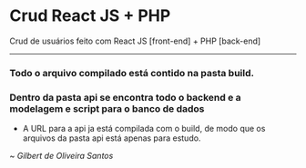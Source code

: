 # Crud React JS + PHP
Crud de usuários feito com React JS [front-end] + PHP [back-end]
<hr/>

### Todo o arquivo compilado está contido na pasta build.

### Dentro da pasta api se encontra todo o backend e a modelagem e script para o banco de dados

  - A URL para a api ja está compilada com o build, de modo que os arquivos da pasta api está apenas para estudo.


~ <i>Gilbert de Oliveira Santos</i> 
